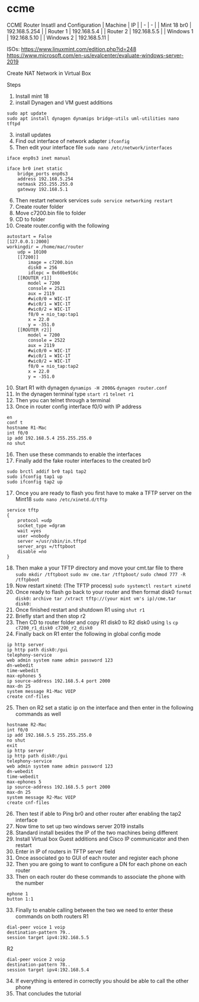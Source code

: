 # ccme
CCME Router Insatll and Configuration
| Machine | IP |
| - | - |
| Mint 18 br0 | 192.168.5.254 |
| Router 1 | 192.168.5.4 |
| Router 2 | 192.168.5.5 |
| Windows 1 | 192.168.5.10 |
| Windows 2 | 192.168.5.11 |

ISOs:
https://www.linuxmint.com/edition.php?id=248
https://www.microsoft.com/en-us/evalcenter/evaluate-windows-server-2019

Create NAT Network in Virtual Box

Steps
1. Install mint 18
2. install Dynagen and VM guest additions
```shell
sudo apt update  
sudo apt install dynagen dynamips bridge-utils uml-utilities nano tftpd
```
3. install updates
4. Find out interface of network adapter
`ifconfig`
5. Then edit your interface file `sudo nano /etc/network/interfaces`
```shell
iface enp0s3 inet manual

iface br0 inet static
	bridge_ports enp0s3
	address 192.168.5.254
	netmask 255.255.255.0
	gateway 192.168.5.1
```
6. Then restart network services `sudo service networking restart`
7. Create router folder
8. Move c7200.bin file to folder
9. CD to folder
10. Create router.config with the following

```shell
autostart = False
[127.0.0.1:2000]  
workingdir = /home/mac/router
	udp = 10100  
	[[7200]]  
		image = c7200.bin 
		disk0 = 256  
		idlepc = 0x60be916c  
	[[ROUTER r1]]  
		model = 7200  
		console = 2521  
		aux = 2119  
		#wic0/0 = WIC-1T  
		#wic0/1 = WIC-1T  
		#wic0/2 = WIC-1T  
		f0/0 = nio_tap:tap1  
		x = 22.0  
		y = -351.0
	[[ROUTER r2]]  
		model = 7200  
		console = 2522  
		aux = 2119  
		#wic0/0 = WIC-1T  
		#wic0/1 = WIC-1T  
		#wic0/2 = WIC-1T  
		f0/0 = nio_tap:tap2
		x = 22.0  
		y = -351.0
```
10. Start R1 with dynagen
`dynamips -H 2000&`
`dynagen router.conf`
12. In the dynagen terminal type
`start r1`
`telnet r1`
12. Then you can telnet through a terminal
14. Once in router config interface f0/0 with IP address
```shell
en
conf t
hostname R1-Mac
int f0/0
ip add 192.168.5.4 255.255.255.0
no shut
```
16. Then use these commands to enable the interfaces
17. Finally add the fake router interfaces to the created br0
```shell
sudo brctl addif br0 tap1 tap2
sudo ifconfig tap1 up
sudo ifconfig tap2 up
```
17. Once you are ready to flash you first have to make a TFTP server on the Mint18
`sudo nano /etc/xinetd.d/tftp`
```shell
service tftp  
{  
	protocol =udp  
	socket_type =dgram  
	wait =yes  
	user =nobody  
	server =/usr/sbin/in.tftpd  
	server_args =/tftpboot  
	disable =no  
}
```
18. Then make a your TFTP directory and move your cmt.tar file to there
`sudo mkdir /tftpboot` 
`sudo mv cme.tar /tftpboot/`
`sudo chmod 777 -R /tftpboot`
19. Now restart xinetd: (The TFTP process)
	`sudo systemctl restart xinetd`
20. Once ready to flash go back to your router and then format disk0
`format disk0:` 
`archive tar /xtract tftp://(your mint vm's ip)/cme.tar disk0:`
21. Once finished restart and shutdown R1 using `shut r1`
22. Briefly start and then stop r2
23. Then CD to router folder and copy R1 disk0 to R2 disk0 using
`ls`
`cp c7200_r1_disk0 c7200_r2_disk0`
24. Finally back on R1 enter the following in global config mode
```shell
ip http server  
ip http path disk0:/gui  
telephony-service  
web admin system name admin password 123 
dn-webedit  
time-webedit  
max-ephones 5  
ip source-address 192.168.5.4 port 2000   
max-dn 25  
system message R1-Mac VOIP  
create cnf-files
```
25. Then on R2 set a static ip on the interface and then enter in the following commands as well
```shell
hostname R2-Mac
int f0/0
ip add 192.168.5.5 255.255.255.0
no shut
exit
ip http server  
ip http path disk0:/gui  
telephony-service  
web admin system name admin password 123 
dn-webedit  
time-webedit   
max-ephones 5  
ip source-address 192.168.5.5 port 2000 
max-dn 25  
system message R2-Mac VOIP  
create cnf-files
```
26. Then test if able to Ping br0 and other router after enabling the tap2 interface
27.  Now time to set up two windows server 2019 installs
28. Standard install besides the IP of the two machines being different
29. Install Virtual box Guest additions and Cisco IP communicator and then restart
30. Enter in IP of routers in TFTP server field
31. Once associated go to GUI of each router and register each phone
32. Then you are going to want to configure a DN for each phone on each router
33. Then on each router do these commands to associate the phone with the number
```shell
ephone 1  
button 1:1
```
33. Finally to enable calling between the two we need to enter these commands on both routers
R1
```shell
dial-peer voice 1 voip  
destination-pattern 79..  
session target ipv4:192.168.5.5
```
R2
```shell
dial-peer voice 2 voip  
destination-pattern 78..  
session target ipv4:192.168.5.4
```
34. If everything is entered in correctly you should be able to call the other phone
35. That concludes the tutorial

